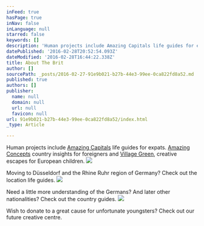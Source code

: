```yaml
---
inFeed: true
hasPage: true
inNav: false
inLanguage: null
starred: false
keywords: []
description: 'Human projects include Amazing Capitals life guides for expats. Amazing Concepts country insights for foreigners and Village Green, creative escapes for European children'
datePublished: '2016-02-28T20:52:54.093Z'
dateModified: '2016-02-28T16:44:22.338Z'
title: About The Brit
author: []
sourcePath: _posts/2016-02-27-91e9b021-b27b-44e3-99ee-0ca822fd8a52.md
published: true
authors: []
publisher:
  name: null
  domain: null
  url: null
  favicon: null
url: 91e9b021-b27b-44e3-99ee-0ca822fd8a52/index.html
_type: Article

---
```

Human projects include [Amazing Capitals][0] life guides for expats. [Amazing Concepts][1] country insights for foreigners and [Village Green][2], creative escapes for European children.
![](https://the-grid-user-content.s3-us-west-2.amazonaws.com/62e4cc48-9af7-40f5-b5da-cef3c4801b89.JPG)

Moving to Düsseldorf and the Rhine Ruhr region of Germany? Check out the location life guides.
![](https://the-grid-user-content.s3-us-west-2.amazonaws.com/9099177b-1de5-4319-8126-036286bf4185.JPG)

Need a little more understanding of  the Germans? And later other nationalities? Check out the country guides.
![](https://the-grid-user-content.s3-us-west-2.amazonaws.com/5d4c06ef-8cd7-4ab9-9270-d7d149ee4530.jpg)

Wish to donate to a great cause for unfortunate youngsters? Check out our future creative centre.

[0]: http://www.amazingcapitals.com/
[1]: http://www.amazingconcepts.co.uk/
[2]: http://www.villagegreen.eu/